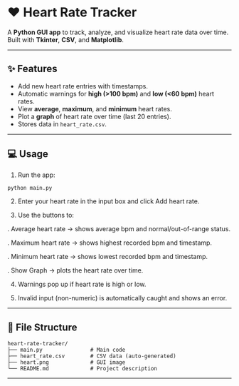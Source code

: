 # ❤️ Heart Rate Tracker

A **Python GUI app** to track, analyze, and visualize heart rate data over time. Built with **Tkinter**, **CSV**, and **Matplotlib**.

---

## **✨ Features**

* Add new heart rate entries with timestamps.
* Automatic warnings for **high (>100 bpm)** and **low (<60 bpm)** heart rates.
* View **average**, **maximum**, and **minimum** heart rates.
* Plot a **graph** of heart rate over time (last 20 entries).
* Stores data in `heart_rate.csv`.

---

## **💻 Usage**

1. Run the app:

```bash
python main.py
```

2. Enter your heart rate in the input box and click Add heart rate.

3. Use the buttons to:

. Average heart rate → shows average bpm and normal/out-of-range status.

. Maximum heart rate → shows highest recorded bpm and timestamp.

. Minimum heart rate → shows lowest recorded bpm and timestamp.

. Show Graph → plots the heart rate over time.

4. Warnings pop up if heart rate is high or low.

5. Invalid input (non-numeric) is automatically caught and shows an error.

---

## **📁 File Structure**

```
heart-rate-tracker/
├── main.py               # Main code
├── heart_rate.csv        # CSV data (auto-generated)
├── heart.png             # GUI image
└── README.md             # Project description
```

---
